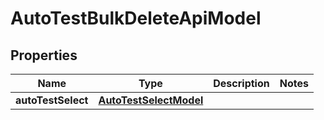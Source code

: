 
# AutoTestBulkDeleteApiModel

## Properties
| Name | Type | Description | Notes |
| ------------ | ------------- | ------------- | ------------- |
| **autoTestSelect** | [**AutoTestSelectModel**](AutoTestSelectModel.md) |  |  |



